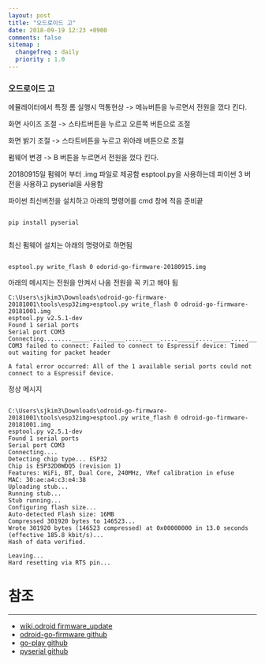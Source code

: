 ```yaml
---
layout: post
title: "오드로이드 고"
date: 2018-09-19 12:23 +0900
comments: false
sitemap :
  changefreq : daily
  priority : 1.0
---
```


### 오드로이드 고

에뮬레이터에서 특정 롬 실행시 먹통현상 -> 메뉴버튼을 누르면서 전원을 껐다 킨다.

화면 사이즈 조절 -> 스타트버튼을 누르고 오른쪽 버튼으로 조절 

화면 밝기 조절 -> 스타트버튼을 누르고 위아래 버튼으로 조절

펌웨어 변경 -> B 버튼을 누르면서 전원을 껐다 킨다.


20180915일 펌웨어 부터 .img 파일로 제공함 esptool.py을 사용하는데 파이썬 3 버전을 사용하고 pyserial을 사용함 

파이썬 최신버전을 설치하고 아래의 명령어를 cmd 창에 적음 준비끝

```

pip install pyserial


```

최신 펌웨어 설치는 아래의 명령어로 하면됨

```

esptool.py write_flash 0 odorid-go-firmware-20180915.img

```

아래의 메시지는 전원을 안켜서 나옴 전원을 꼭 키고 해야 됨

```
C:\Users\sjkim3\Downloads\odroid-go-firmware-20181001\tools\esp32img>esptool.py write_flash 0 odroid-go-firmware-20181001.img
esptool.py v2.5.1-dev
Found 1 serial ports
Serial port COM3
Connecting........_____....._____....._____....._____....._____....._____....._____
COM3 failed to connect: Failed to connect to Espressif device: Timed out waiting for packet header

A fatal error occurred: All of the 1 available serial ports could not connect to a Espressif device.

```

정상 메시지

```

C:\Users\sjkim3\Downloads\odroid-go-firmware-20181001\tools\esp32img>esptool.py write_flash 0 odroid-go-firmware-20181001.img
esptool.py v2.5.1-dev
Found 1 serial ports
Serial port COM3
Connecting....
Detecting chip type... ESP32
Chip is ESP32D0WDQ5 (revision 1)
Features: WiFi, BT, Dual Core, 240MHz, VRef calibration in efuse
MAC: 30:ae:a4:c3:e4:38
Uploading stub...
Running stub...
Stub running...
Configuring flash size...
Auto-detected Flash size: 16MB
Compressed 301920 bytes to 146523...
Wrote 301920 bytes (146523 compressed) at 0x00000000 in 13.0 seconds (effective 185.8 kbit/s)...
Hash of data verified.

Leaving...
Hard resetting via RTS pin...

```

# 참조 
-----
* [wiki.odroid firmware_update](https://wiki.odroid.com/odroid_go/firmware_update)
* [odroid-go-firmware github](https://github.com/OtherCrashOverride/odroid-go-firmware)
* [go-play github](https://github.com/OtherCrashOverride/go-play)
* [pyserial github](https://github.com/pyserial/pyserial)
